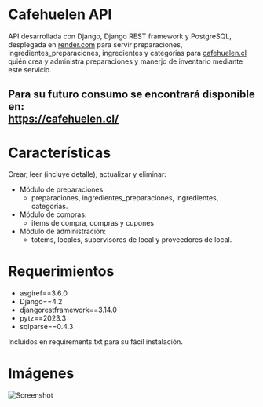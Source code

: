 # Cafehuelen API
API desarrollada con Django, Django REST framework y PostgreSQL, desplegada en [render.com](www.render.com) para servir preparaciones, ingredientes_preparaciones, ingredientes y categorias para [cafehuelen.cl](https://cafehuelen.cl) quién crea y administra preparaciones y manerjo de inventario mediante este servicio. 
## Para su futuro consumo se encontrará disponible en:<br> https://cafehuelen.cl/ <br>

# Características
Crear, leer (incluye detalle), actualizar y eliminar:
- Módulo de preparaciones:
    - preparaciones, ingredientes_preparaciones, ingredientes, categorias.
- Módulo de compras:
    - items de compra, compras y cupones
- Módulo de administración:  
    - totems, locales, supervisores de local y proveedores de local.

# Requerimientos
- asgiref==3.6.0
- Django==4.2
- djangorestframework==3.14.0
- pytz==2023.3
- sqlparse==0.4.3

Incluidos en requirements.txt para su fácil instalación.

# Imágenes
![Screenshot](https://github.com/keaguirre/CafehuelenBackend/blob/main/Documentos/web_preview.png?raw=true)
